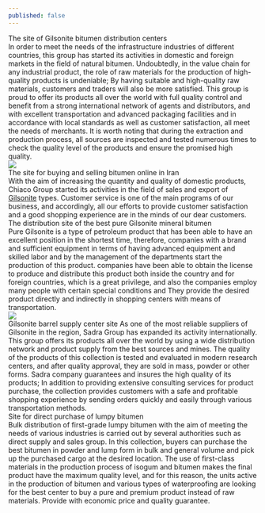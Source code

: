```yaml
---
published: false
---
```

The site of Gilsonite bitumen distribution centers<br>
    In order to meet the needs of the infrastructure industries of different countries, this group has started its activities in domestic and foreign markets in the field of natural bitumen. Undoubtedly, in the value chain for any industrial product, the role of raw materials for the production of high-quality products is undeniable; By having suitable and high-quality raw materials, customers and traders will also be more satisfied. This group is proud to offer its products all over the world with full quality control and benefit from a strong international network of agents and distributors, and with excellent transportation and advanced packaging facilities and in accordance with local standards as well as customer satisfaction, all meet the needs of merchants. It is worth noting that during the extraction and production process, all sources are inspected and tested numerous times to check the quality level of the products and ensure the promised high quality.<br>
    ![](https://asiagilsonite.com/wp-content/uploads/2020/07/DSC_2858.jpg)
   <br> The site for buying and selling bitumen online in Iran<br>
    With the aim of increasing the quantity and quality of domestic products, Chiaco Group started its activities in the field of sales and export of [Gilsonite](asiagilsonite.com) types. Customer service is one of the main programs of our business, and accordingly, all our efforts to provide customer satisfaction and a good shopping experience are in the minds of our dear customers.<br>
    The distribution site of the best pure Gilsonite mineral bitumen<br>
    Pure Gilsonite is a type of petroleum product that has been able to have an excellent position in the shortest time, therefore, companies with a brand and sufficient equipment in terms of having advanced equipment and skilled labor and by the management of the departments start the production of this product. companies have been able to obtain the license to produce and distribute this product both inside the country and for foreign countries, which is a great privilege, and also the companies employ many people with certain special conditions and They provide the desired product directly and indirectly in shopping centers with means of transportation.<br>
    ![]({{site.baseurl}}/https://asiagilsonite.com/wp-content/uploads/2020/07/DSC_2903.jpg)
<br>Gilsonite barrel supply center site
    As one of the most reliable suppliers of Gilsonite in the region, Sadra Group has expanded its activity internationally. This group offers its products all over the world by using a wide distribution network and product supply from the best sources and mines. The quality of the products of this collection is tested and evaluated in modern research centers, and after quality approval, they are sold in mass, powder or other forms. Sadra company guarantees and insures the high quality of its products; In addition to providing extensive consulting services for product purchase, the collection provides customers with a safe and profitable shopping experience by sending orders quickly and easily through various transportation methods.<br>
    Site for direct purchase of lumpy bitumen<br>
    Bulk distribution of first-grade lumpy bitumen with the aim of meeting the needs of various industries is carried out by several authorities such as direct supply and sales group. In this collection, buyers can purchase the best bitumen in powder and lump form in bulk and general volume and pick up the purchased cargo at the desired location. The use of first-class materials in the production process of isogum and bitumen makes the final product have the maximum quality level, and for this reason, the units active in the production of bitumen and various types of waterproofing are looking for the best center to buy a pure and premium product instead of raw materials. Provide with economic price and quality guarantee.
